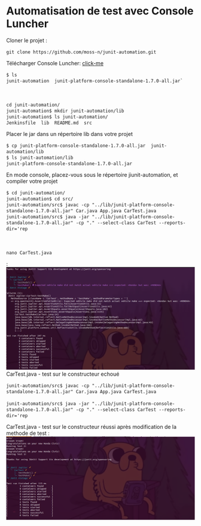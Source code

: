 # Automatisation de test avec Console Luncher



Cloner le projet :
```
git clone https://github.com/moss-n/junit-automation.git
```

Télécharger Console Luncher: [click-me](https://repo1.maven.org/maven2/org/junit/platform/junit-platform-console-standalone/1.7.0/`)




```
$ ls
junit-automation  junit-platform-console-standalone-1.7.0-all.jar`



cd junit-automation/
junit-automation$ mkdir junit-automation/lib
junit-automation$ ls junit-automation/
Jenkinsfile  lib  README.md  src

```
Placer le jar dans un répertoire lib dans votre projet
```
$ cp junit-platform-console-standalone-1.7.0-all.jar  junit-automation/lib
$ ls junit-automation/lib
junit-platform-console-standalone-1.7.0-all.jar
```
En mode console, placez-vous sous le répertoire jiunit-automation, et compiler
votre projet
```
$ cd junit-automation/
junit-automation$ cd src/
junit-automation/src$ javac -cp "../lib/junit-platform-console-standalone-1.7.0-all.jar" Car.java App.java CarTest.java 
junit-automation/src$ java -jar "../lib/junit-platform-console-standalone-1.7.0-all.jar" -cp "." --select-class CarTest --reports-dir='rep



nano CarTest.java
```
:![CarTest.java - test sur le constructeur echoué](/vue1.png)
CarTest.java - test sur le constructeur echoué
``` 
junit-automation/src$ javac -cp "../lib/junit-platform-console-standalone-1.7.0-all.jar" Car.java App.java CarTest.java 

junit-automation/src$ java -jar "../lib/junit-platform-console-standalone-1.7.0-all.jar" -cp "." --select-class CarTest --reports-dir='rep
```
CarTest.java - test sur le constructeur réussi après modification de la methode de test
:![CarTest.java - test sur le constructeur réussi](/vue2.png)